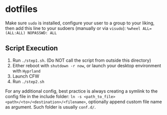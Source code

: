 # dotfiles
Make sure `sudo` is installed, configure your user to a group to your liking, then add this line to your sudoers (manually or via `visudo`):
`%wheel ALL=(ALL:ALL) NOPASSWD: ALL`

## Script Execution
1. Run `./step1.sh`. (Do NOT call the script from outside this directory)
2. Either reboot with `shutdown -r now`, or launch your desktop environment with `Hyprland`
3. Launch CFW
4. Run `./step2.sh`

For any additional config, best practice is always creating a symlink to the config file in the include folder:
`ln -s <path_to_file> <path>/<to>/<destination>/<filename>`, optionally append custom file name as argument. 
Such folder is usually `conf.d/`.
